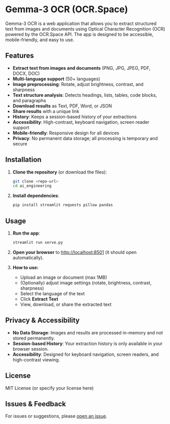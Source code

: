 # Gemma-3 OCR (OCR.Space)

Gemma-3 OCR is a web application that allows you to extract structured text from images and documents using Optical Character Recognition (OCR) powered by the OCR.Space API. The app is designed to be accessible, mobile-friendly, and easy to use.

## Features
- **Extract text from images and documents** (PNG, JPG, JPEG, PDF, DOCX, DOC)
- **Multi-language support** (50+ languages)
- **Image preprocessing**: Rotate, adjust brightness, contrast, and sharpness
- **Text structure analysis**: Detects headings, lists, tables, code blocks, and paragraphs
- **Download results** as Text, PDF, Word, or JSON
- **Share results** with a unique link
- **History**: Keeps a session-based history of your extractions
- **Accessibility**: High-contrast, keyboard navigation, screen reader support
- **Mobile-friendly**: Responsive design for all devices
- **Privacy**: No permanent data storage; all processing is temporary and secure

## Installation

1. **Clone the repository** (or download the files):
   ```bash
   git clone <repo-url>
   cd ai_engineering
   ```

2. **Install dependencies**:
   ```bash
   pip install streamlit requests pillow pandas
   ```

## Usage

1. **Run the app**:
   ```bash
   streamlit run serve.py
   ```

2. **Open your browser** to [http://localhost:8501](http://localhost:8501) (it should open automatically).

3. **How to use:**
   - Upload an image or document (max 1MB)
   - (Optionally) adjust image settings (rotate, brightness, contrast, sharpness)
   - Select the language of the text
   - Click **Extract Text**
   - View, download, or share the extracted text

## Privacy & Accessibility
- **No Data Storage**: Images and results are processed in-memory and not stored permanently.
- **Session-based History**: Your extraction history is only available in your browser session.
- **Accessibility**: Designed for keyboard navigation, screen readers, and high-contrast viewing.

## License
MIT License (or specify your license here)

## Issues & Feedback
For issues or suggestions, please [open an issue](https://github.com/patchy631/ai-engineering-hub/issues). 